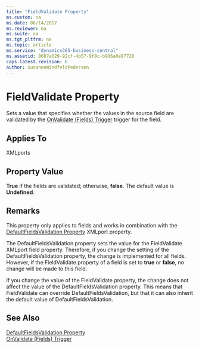 ```yaml
---
title: "FieldValidate Property"
ms.custom: na
ms.date: 06/14/2017
ms.reviewer: na
ms.suite: na
ms.tgt_pltfrm: na
ms.topic: article
ms.service: "dynamics365-business-central"
ms.assetid: 8687a629-92cf-4b57-9f8c-b906a0e97728
caps.latest.revision: 6
author: SusanneWindfeldPedersen
---
```


 

# FieldValidate Property
Sets a value that specifies whether the values in the source field are validated by the [OnValidate (Fields) Trigger](../triggers/devenv-onvalidate-fields-trigger.md) trigger for the field.  
  
## Applies To  
 XMLports  
  
## Property Value  
 **True** if the fields are validated; otherwise, **false**. The default value is **Undefined**.  
  
## Remarks  
 This property only applies to fields and works in combination with the [DefaultFieldsValidation Property](devenv-defaultfieldsvalidation-property.md) XMLport property.  
  
 The DefaultFieldsValidation property sets the value for the FieldValidate XMLport field property. Therefore, if you change the setting of the DefaultFieldsValidation property, the change is implemented for all fields. However, if the FieldValidate property of a field is set to **true** or **false**, no change will be made to this field.  
  
 If you change the value of the FieldValidate property, the change does not affect the value of the DefaultFieldsValidation property. This means that FieldValidate can override DefaultFieldsValidation, but that it can also inherit the default value of DefaultFieldsValidation.  
  
## See Also  
 [DefaultFieldsValidation Property](devenv-defaultfieldsvalidation-property.md)   
 [OnValidate (Fields) Trigger](../triggers/devenv-onvalidate-fields-trigger.md)